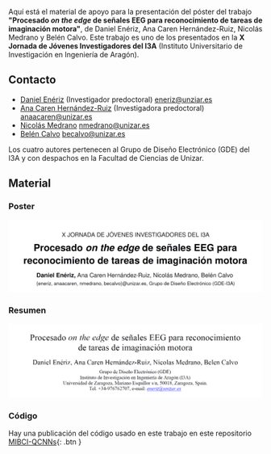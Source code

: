 Aquí está el material de apoyo para la presentación del póster del trabajo __"Procesado _on the edge_ de señales EEG para reconocimiento de tareas de imaginación motora"__, de Daniel Enériz, Ana Caren Hernández-Ruiz, Nicolás Medrano y Belén Calvo. Este trabajo es uno de los presentados en la __X Jornada de Jóvenes Investigadores del I3A__ (Instituto Universitario de Investigación en Ingeniería de Aragón).


## Contacto

- [Daniel Enériz](https://orcid.org/0000-0001-5709-1183) (Investigador predoctoral) [eneriz@unziar.es](mailto:eneriz@unizar.es)
- [Ana Caren Hernández-Ruiz](https://orcid.org/0000-0001-6318-6162) (Investigadora predoctoral) [anaacaren@unizar.es](mailto:anaacaren@unizar.es)
- [Nicolás Medrano](https://orcid.org/0000-0002-5380-3013) [nmedrano@unizar.es](mailto:nmedrano@unizar.es)
- [Belén Calvo](https://orcid.org/0000-0003-2361-1077) [becalvo@unizar.es](mailto:becalvo@unizar.es)

Los cuatro autores pertenecen al Grupo de Diseño Electrónico (GDE) del I3A y con despachos en la Facultad de Ciencias de Unizar.

## Material

### Poster

[![Para visualizar el poster en tu dispositivo puedes pinchar aquí](poster.png)](poster.pdf)

### Resumen

[![Para visualizar el resumen en tu dispositivo puedes pinchar aquí](resumen.png)](resumen.pdf)

### Código

Hay una publicación del código usado en este trabajo en este repositorio
[MIBCI-QCNNs](https://github.com/eneriz-daniel/MIBCI-QCNNs){: .btn }
